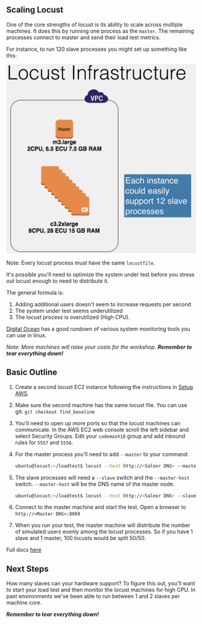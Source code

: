 Scaling Locust
--------------

One of the core strengths of locust is its ability to scale across multiple machines.  It does this by running one process as the `master`.  The remaining processes connect to master and send their load test metrics.

For instance, to run 120 slave processes you might set up something like this:

![Scaled Locust Architecture](../screenshots/scaled_locust_arch.png)

Note: Every locust process must have the same `locustfile`.

It's possible you'll need to optimize the system under test before you stress out locust enough to need to distribute it.

The general formula is:

1.  Adding additional users doesn't seem to increase requests per second
1.  The system under test seems underutilized
1.  The locust process is overutilized (High CPU).

[Digital Ocean](https://www.digitalocean.com/community/tutorials/how-to-use-top-netstat-du-other-tools-to-monitor-server-resources#top) has a good rundown of various system monitoring tools you can use in linux.

_Note: More machines will raise your costs for the workshop.  **Remember to tear everything down!**_

## Basic Outline

1. Create a second locust EC2 instance following the instructions in [Setup AWS](../getting_started_with_aws.md).
1. Make sure the second machine has the same locust file.  You can use git:  `git checkout find_baseline`
1. You'll need to open up more ports so that the locust machines can communicate.  In the AWS EC2 web console scroll the left sidebar and select Security Groups.  Edit your `codemash18` group and add inbound rules for `5557` and `5558`.
1. For the master process you'll need to add `--master` to your command:

    ```bash
    ubuntu@locust:~/loadtest$ locust --host http://<Saleor DNS> --master
    ```
    
1.  The slave processes will need a `--slave` switch and the `--master-host` switch.  `--master-host` will be the DNS name of the master node.

    ```bash
    ubuntu@locust:~/loadtest$ locust --host http://<Saleor DNS> --slave --master-host <Master DNS>
    ```
    
1. Connect to the master machine and start the test. Open a browser to `http://<Master DNS>:8089`
1. When you run your test, the master machine will distribute the number of simulated users evenly among the locust processes.  So if you have 1 slave and 1 master, 100 locusts would be split 50/50.

Full docs [here](https://docs.locust.io/en/latest/running-locust-distributed.html)

## Next Steps

How many slaves can your hardware support?  To figure this out, you'll want to start your load test and then monitor the locust machines for high CPU.  In past environments we've been able to run between 1 and 2 slaves per machine core.

_**Remember to tear everything down!**_
